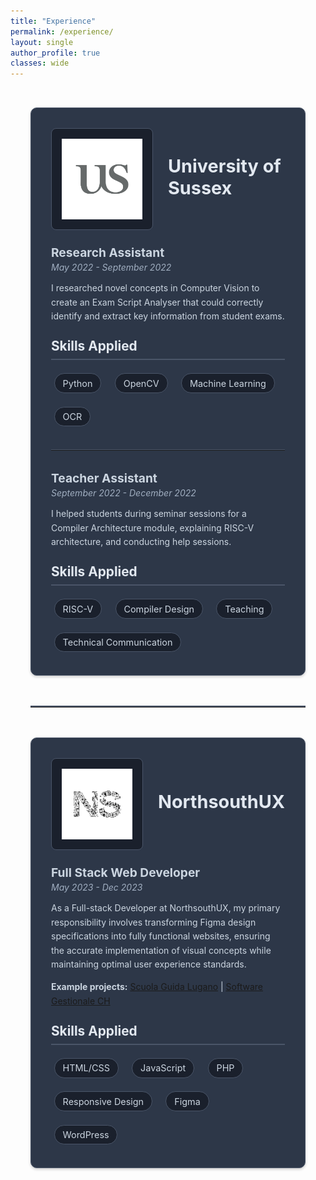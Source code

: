 ```yaml
---
title: "Experience"
permalink: /experience/
layout: single
author_profile: true
classes: wide
---
```

<style>
  .experience {
    max-width: 1200px;
    margin: 0 auto;
    padding: 2rem;
  }
  
  .experience__item {
    background: #2d3748;
    padding: 2rem;
    border-radius: 10px;
    box-shadow: 0 2px 4px rgba(0,0,0,0.2);
    border: 1px solid #4a5568;
    margin-bottom: 2rem;
  }
  
  .experience__header {
    display: flex;
    align-items: center;
    margin-bottom: 1.5rem;
  }
  
  .experience__logo {
    width: 200px;
    height: auto;
    margin-right: 1.5rem;
    display: flex;
    align-items: center;
    justify-content: center;
    overflow: hidden;
    background: #1a202c;
    padding: 1rem;
    border-radius: 8px;
    border: 1px solid #4a5568;
  }
  
  .experience__logo img {
    max-width: 100%;
    max-height: 100%;
    object-fit: contain;
  }
  
  .experience__title {
    margin: 0 0 0.5rem 0;
    color: #e2e8f0;
    font-size: 1.8rem;
  }
  
  .experience__position {
    color: #cbd5e0;
    margin-bottom: 0.2rem;
    font-size: 1.2rem;
  }
  
  .experience__date {
    color: #a0aec0;
    margin-top: 0;
    font-style: italic;
  }
  
  .experience__description {
    margin-bottom: 1.5rem;
    color: #cbd5e0;
    line-height: 1.6;
  }
  
  .skill-tag {
    display: inline-block;
    background-color: #1a202c;
    color: #cbd5e0;
    padding: 0.4rem 0.8rem;
    margin: 0.3rem;
    border-radius: 20px;
    font-size: 0.9rem;
    border: 1px solid #4a5568;
    transition: transform 0.2s;
  }
  
  .skill-tag:hover {
    transform: translateX(5px);
    background: #2d3748;
  }
  
  .skills-title {
    margin: 0 0 1rem 0;
    font-size: 1.3rem;
    color: #e2e8f0;
    border-bottom: 2px solid #4a5568;
    padding-bottom: 0.5rem;
  }
  
  .skills-grid {
    display: flex;
    flex-wrap: wrap;
    gap: 0.75rem;
  }
  
  .experience__section-divider {
    margin: 3rem 0;
    border: none;
    border-top: 2px solid #4a5568;
  }
  
  .experience__divider {
    margin: 2rem 0;
    border: none;
    border-top: 1px solid #4a5568;
  }

  @media (max-width: 768px) {
    .experience {
      padding: 1rem;
    }
    
    .experience__header {
      flex-direction: column;
      text-align: center;
    }
    
    .experience__logo {
      margin: 0 0 1rem 0;
    }
  }
</style>

<div class="experience">
  <div class="experience__item">
    <div class="experience__header">
      <div class="experience__logo">
        <img src="/assets/images/sussexlogo.png" alt="University of Sussex Logo">
      </div>
      <div class="experience__title-container">
        <h2 class="experience__title">University of Sussex</h2>
      </div>
    </div>
    <div class="experience__subsection">
      <p class="experience__position"><strong>Research Assistant</strong></p>
      <p class="experience__date">May 2022 - September 2022</p>
      <div class="experience__description">
        <p>I researched novel concepts in Computer Vision to create an Exam Script Analyser that could correctly identify and extract key information from student exams.</p>
      </div>
      <div class="academic-institution__skills">
        <h3 class="skills-title">Skills Applied</h3>
        <div class="skills-grid">
          <div class="skill-tag">Python</div>
          <div class="skill-tag">OpenCV</div>
          <div class="skill-tag">Machine Learning</div>
          <div class="skill-tag">OCR</div>
        </div>
      </div>
    </div>
    <hr class="experience__divider">
    <div class="experience__subsection">
      <p class="experience__position"><strong>Teacher Assistant</strong></p>
      <p class="experience__date">September 2022 - December 2022</p>
      <div class="experience__description">
        <p>I helped students during seminar sessions for a Compiler Architecture module, explaining RISC-V architecture, and conducting help sessions.</p>
      </div>
      <div class="academic-institution__skills">
        <h3 class="skills-title">Skills Applied</h3>
        <div class="skills-grid">
          <div class="skill-tag">RISC-V</div>
          <div class="skill-tag">Compiler Design</div>
          <div class="skill-tag">Teaching</div>
          <div class="skill-tag">Technical Communication</div>
        </div>
      </div>
    </div>
  </div>
  <hr class="experience__section-divider">
  <div class="experience__item">
    <div class="experience__header">
      <div class="experience__logo">
        <img src="/assets/images/northsouthUX.png" alt="NorthsouthUX Logo">
      </div>
      <div class="experience__title-container">
        <h2 class="experience__title">NorthsouthUX</h2>
      </div>
    </div>
    <div class="experience__subsection">
      <p class="experience__position"><strong>Full Stack Web Developer</strong></p>
      <p class="experience__date">May 2023 - Dec 2023</p>
      <div class="experience__description">
        <p>As a Full-stack Developer at NorthsouthUX, my primary responsibility involves transforming Figma design specifications into fully functional websites, ensuring the accurate implementation of visual concepts while maintaining optimal user experience standards.</p>
        <p class="experience__projects">
          <strong>Example projects:</strong>
          <a href="https://www.scuolaguidalugano.ch/" target="_blank" class="project-link">Scuola Guida Lugano</a> | 
          <a href="https://softwaregestionale-ch.vercel.app/" target="_blank" class="project-link">Software Gestionale CH</a>
        </p>
      </div>
      <div class="academic-institution__skills">
        <h3 class="skills-title">Skills Applied</h3>
        <div class="skills-grid">
          <div class="skill-tag">HTML/CSS</div>
          <div class="skill-tag">JavaScript</div>
          <div class="skill-tag">PHP</div>
          <div class="skill-tag">Responsive Design</div>
          <div class="skill-tag">Figma</div>
          <div class="skill-tag">WordPress</div>
        </div>
      </div>
    </div>
  </div>
</div>
